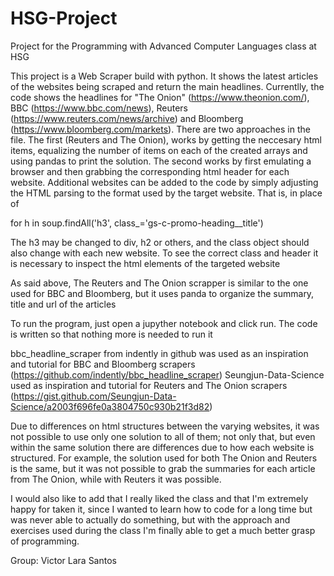 # HSG-Project
Project for the Programming with Advanced Computer Languages class at HSG

This project is a Web Scraper build with python. It shows the latest articles of the websites being scraped and return the main headlines. Currentlly, the code shows the headlines for "The Onion" (https://www.theonion.com/), BBC (https://www.bbc.com/news), Reuters (https://www.reuters.com/news/archive) and Bloomberg (https://www.bloomberg.com/markets). There are two approaches in the file. The first (Reuters and The Onion), works by getting the neccesary html items, equalizing the number of items on each of the created arrays and using pandas to print the solution. The second works by first emulating a browser and then grabbing the corresponding html header for each website. Additional websites can be added to the code by simply adjusting the HTML parsing to the format used by the target website. That is, in place of

for h in soup.findAll('h3', class_='gs-c-promo-heading__title')

The h3 may be changed to div, h2 or others, and the class object should also change with each new website. To see the correct class and header it is necessary to inspect the html elements of the targeted website

As said above, The Reuters and The Onion scrapper is similar to the one used for BBC and Bloomberg, but it uses panda to organize the summary, title and url of the articles

To run the program, just open a jupyther notebook and click run. The code is written so that nothing more is needed to run it

bbc_headline_scraper from indently in github was used as an inspiration and tutorial for BBC and Bloomberg scrapers (https://github.com/indently/bbc_headline_scraper)
Seungjun-Data-Science used as inspiration and tutorial for Reuters and The Onion scrapers (https://gist.github.com/Seungjun-Data-Science/a2003f696fe0a3804750c930b21f3d82)

Due to differences on html structures between the varying websites, it was not possible to use only one solution to all of them; not only that, but even within the same solution there are differences due to how each website is structured. For example, the solution used for both The Onion and Reuters is the same, but it was not possible to grab the summaries for each article from The Onion, while with Reuters it was possible.

I would also like to add that I really liked the class and that I'm extremely happy for taken it, since I wanted to learn how to code for a long time but was never able to actually do something, but with the approach and exercises used during the class I'm finally able to get a much better grasp of programming.

Group: Victor Lara Santos
